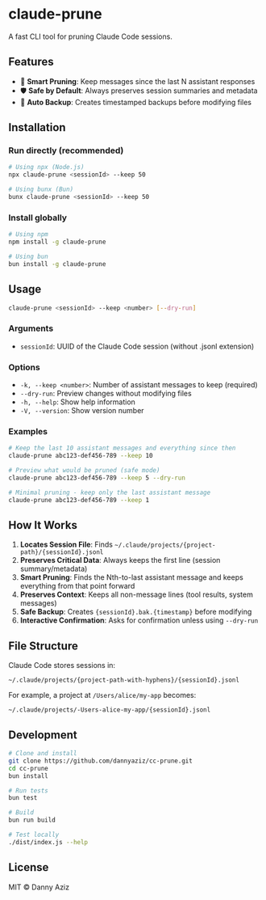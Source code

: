 # claude-prune

A fast CLI tool for pruning Claude Code sessions.

## Features

- 🎯 **Smart Pruning**: Keep messages since the last N assistant responses
- 🛡️ **Safe by Default**: Always preserves session summaries and metadata
- 💾 **Auto Backup**: Creates timestamped backups before modifying files

## Installation

### Run directly (recommended)

```bash
# Using npx (Node.js)
npx claude-prune <sessionId> --keep 50

# Using bunx (Bun)
bunx claude-prune <sessionId> --keep 50
```

### Install globally

```bash
# Using npm
npm install -g claude-prune

# Using bun
bun install -g claude-prune
```

## Usage

```bash
claude-prune <sessionId> --keep <number> [--dry-run]
```

### Arguments

- `sessionId`: UUID of the Claude Code session (without .jsonl extension)

### Options

- `-k, --keep <number>`: Number of assistant messages to keep (required)
- `--dry-run`: Preview changes without modifying files
- `-h, --help`: Show help information
- `-V, --version`: Show version number

### Examples

```bash
# Keep the last 10 assistant messages and everything since then
claude-prune abc123-def456-789 --keep 10

# Preview what would be pruned (safe mode)
claude-prune abc123-def456-789 --keep 5 --dry-run

# Minimal pruning - keep only the last assistant message
claude-prune abc123-def456-789 --keep 1
```

## How It Works

1. **Locates Session File**: Finds `~/.claude/projects/{project-path}/{sessionId}.jsonl`
2. **Preserves Critical Data**: Always keeps the first line (session summary/metadata)
3. **Smart Pruning**: Finds the Nth-to-last assistant message and keeps everything from that point forward
4. **Preserves Context**: Keeps all non-message lines (tool results, system messages)
5. **Safe Backup**: Creates `{sessionId}.bak.{timestamp}` before modifying
6. **Interactive Confirmation**: Asks for confirmation unless using `--dry-run`

## File Structure

Claude Code stores sessions in:

```
~/.claude/projects/{project-path-with-hyphens}/{sessionId}.jsonl
```

For example, a project at `/Users/alice/my-app` becomes:

```
~/.claude/projects/-Users-alice-my-app/{sessionId}.jsonl
```

## Development

```bash
# Clone and install
git clone https://github.com/dannyaziz/cc-prune.git
cd cc-prune
bun install

# Run tests
bun test

# Build
bun run build

# Test locally
./dist/index.js --help
```

## License

MIT © Danny Aziz
